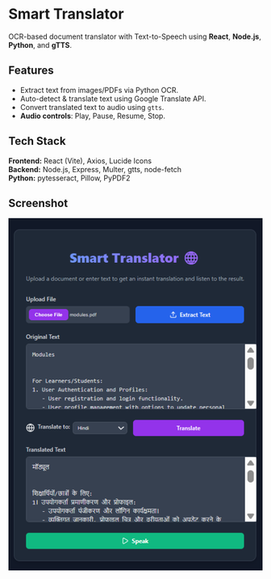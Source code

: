 # Smart Translator  
OCR-based document translator with Text-to-Speech using **React**, **Node.js**, **Python**, and **gTTS**.


## Features
- Extract text from images/PDFs via Python OCR.
- Auto-detect & translate text using Google Translate API.
- Convert translated text to audio using `gtts`.
- **Audio controls**: Play, Pause, Resume, Stop.

## Tech Stack
**Frontend:** React (Vite), Axios, Lucide Icons  
**Backend:** Node.js, Express, Multer, gtts, node-fetch  
**Python:** pytesseract, Pillow, PyPDF2  

## Screenshot
![Image Upload Example](docs/image-upload.png)
